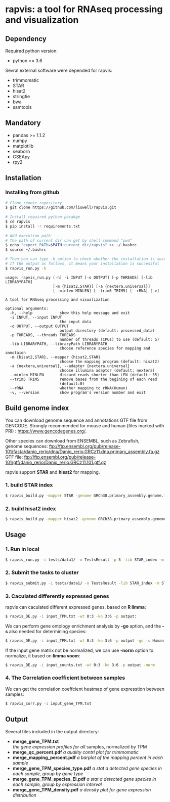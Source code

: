 # rapvis: a tool for RNAseq processing and visualization
  
## Dependency
  
Required python version:
  
+ python >= 3.6
  
Sevral external software were depended for rapvis:
  
+ trimmomatic
+ STAR
+ hisat2
+ stringtie
+ bwa
+ samtools
  
## Mandatory
  
+ pandas >= 1.1.2
+ numpy
+ matplotlib
+ seaborn
+ GSEApy
+ rpy2
  
## Installation
  
### Installing from github
  
```bash
# Clone remote repository
$ git clone https://github.com/liuwell/rapvis.git
  
# Install required python pacakge
$ cd rapvis
$ pip install -r requirements.txt
  
# Add execution path
# The path of current dir can get by shell command "pwd"
$ echo "export PATH=$PATH:current_dir/rapvis" >> ~/.bashrc
$ source ~/.bashrc
```
  
```bash
# Then you can type -h option to check whether the installation is successful,  
# If the output as follows, it means your installation is successful
$ rapvis_run.py -h
```

```
usage: rapvis_run.py [-h] -i INPUT [-o OUTPUT] [-p THREADS] [-lib LIBRARYPATH]
                     [-m {hisat2,STAR}] [-a {nextera,universal}]
                     [--minlen MINLEN] [--trim5 TRIM5] [--rRNA] [-v]

A tool for RNAseq processing and visualization

optional arguments:
  -h, --help            show this help message and exit
  -i INPUT, --input INPUT
                        the input data
  -o OUTPUT, --output OUTPUT
                        output directory (default: processed_data)
  -p THREADS, --threads THREADS
                        number of threads (CPUs) to use (default: 5)
  -lib LIBRARYPATH, --libraryPath LIBRARYPATH
                        choose reference species for mapping and annotaion
  -m {hisat2,STAR}, --mapper {hisat2,STAR}
                        choose the mapping program (default: hisat2)
  -a {nextera,universal}, --adapter {nextera,universal}
                        choose illumina adaptor (default: nextera)
  --minlen MINLEN       discard reads shorter than LEN (default: 35)
  --trim5 TRIM5         remove bases from the begining of each read
                        (default:0)
  --rRNA                whether mapping to rRNA(Human)
  -v, --version         show program's version number and exit
```

## Build genome index

You can download genome sequence and annotations GTF file from GENCODE. Strongly recommended for mouse and human (files marked with PRI) : <https://www.gencodegenes.org/>.

Other species can download from ENSEMBL, such as Zebrafish,  
genome sequences: <ftp://ftp.ensembl.org/pub/release-101/fasta/danio_rerio/dna/Danio_rerio.GRCz11.dna.primary_assembly.fa.gz>  
GTF file: <ftp://ftp.ensembl.org/pub/release-101/gtf/danio_rerio/Danio_rerio.GRCz11.101.gtf.gz>

rapvis support **STAR** and **hisat2** for mapping.

### 1. build STAR index
  
```bash
$ rapvis_build.py -mapper STAR -genome GRCh38.primary_assembly.genome.fa.gz -gtf gencode.v35.primary_assembly.annotation.gtf.gz
```

### 2. build hisat2 index

```bash
$ rapvis_build.py -mapper hisat2 -genome GRCh38.primary_assembly.genome.fa.gz -gtf gencode.v35.primary_assembly.annotation.gtf.gz
```

## Usage
  
### 1. Run in local
  
```bash
$ rapvis_run.py -i tests/data1/ -o TestsResult -p 5 -lib STAR_index -m STAR
```
  
### 2. Submit the tasks to cluster
  
```bash
$ rapvis_submit.py -i tests/data1/ -o TestsResult -lib STAR_index -m STAR -p 5 -t 2
```

### 3. Caculated differently expressed genes

rapvis can caculated different expressed genes, based on **R limma**:

```bash
$ rapvis_DE.py -i input_TPM.txt -wt 0:3 -ko 3:6 -p output:
```
  
We can perform gene ontology enrichment analysis by **-go** aption, and the **-s** also needed for determining species:

```bash
$ rapvis_DE.py -i input_TPM.txt -wt 0:3 -ko 3:6 -p output -go -s Human
```

If the input gene matrix not be normalized, we can use **-norm** option to normalize, it based on **limma voom**:

```bash
$ rapvis_DE.py -i input_counts.txt -wt 0:3 -ko 3:6 -p output -norm
```

### 4. The Correlation coefficient between samples
  
We can get the correlation coeffcient heatmap of gene expresstion between samples:

```bash
$ rapvis_corr.py -i input_gene_TPM.txt
```

## Output

Several files included in the output directory:

+ **merge_gene_TPM.txt**  
*the gene expression profiles for all* samples, normalized by TPM
+ **merge_qc_percent.pdf**
*a quality contrl plot for trimmomatic*
+ **merge_mapping_percent.pdf**
*a barplot of the mapping percent in each sample*
+ **merge_gene_TPM_species_type.pdf**
*a stat a detected gene species in each sample, group by gene type*
+ **merge_gene_TPM_species_EI.pdf**
*a stat a detected gene species in each sample, group by expression interval*
+ **merge_gene_TPM_density.pdf**
*a density plot for gene expression distribution*
